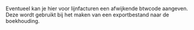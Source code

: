 Eventueel kan je hier voor lijnfacturen een afwijkende btwcode aangeven. Deze wordt gebruikt bij het maken van een exportbestand naar de boekhouding.
